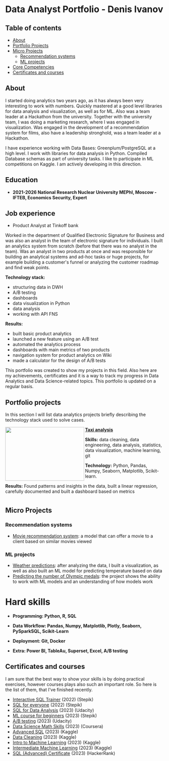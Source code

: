 # Data Analyst Portfolio - Denis Ivanov

## Table of contents
- [About](#about)
- [Portfolio Projects](#portfolio-projects)
- [Micro Projects](#micro-projects)
	+ [Recommendation systems](#recommendation-systems)
	+ [ML projects](#ml-projects)
- [Core Competencies](#core-competencies)
- [Certificates and courses](#certificates-and-courses)



## About
I started doing analytics two years ago, as it has always been very interesting to work with numbers. Quickly mastered at a good level libraries for data analysis and visualization, as well as for ML. Also was a team leader at a Hackathon from the university. Together with the university team, I was doing a marketing research, where I was engaged in visualization. Was engaged in the development of a recommendation system for films, also have a leadership stronghold, was a team leader at a Hackathon.


I have experience working with Data Bases: Greenplum/PostgreSQL at a high level. I work with libraries for data analysis in Python. Compiled Database schemas as part of university tasks. I like to participate in ML competitions on Kaggle. I am actively developing in this direction.


## Education
- **2021-2026 National Research Nuclear University MEPhI, Moscow - IFTEB, Economics Security, Expert**

## Job experience

* Product Analyst at Tinkoff bank

Worked in the department of Qualified Electronic Signature for Business and was also an analyst in the team of electronic signature for individuals. I built an analytics system from scratch (before that there was no analyst in the team). Was an analyst in two products at once and was responsible for building an analytical systems and ad-hoc tasks or huge projects, for example building a customer's funnel or analyzing the customer roadmap and find weak points.

**Technology stack:**
* structuring data in DWH
* A/B testing
* dashboards 
* data visualization in Python
* data analysis
* working with API FNS

**Results:**
* built basic product analytics
* launched a new feature using an A/B test
* automated the analytics process
* dashboards with main metrics of two products
* navigation system for product analytics on Wiki
* made a calculator for the design of A/B tests



This portfolio was created to show my projects in this field. Also here are my achievements, certificates and it is a way to track my progress in Data Analytics and Data Science-related topics. This portfolio is updated on a regular basis.



## Portfolio projects
In this section I will list data analytics projects briefly describing the technology stack used to solve cases.


<img align="left" width="250" height="170" src="https://static01.nyt.com/images/2019/06/13/nyregion/13nytaxi1-print/merlin_151173624_b903ed5f-943f-46aa-9da0-4111cfa8fafd-superJumbo.jpg?quality=75&auto=webp"> **[Taxi analysis](https://github.com/densivanov/data_analytics_projects/tree/main/taxi_analysis)**

**Skills:** data cleaning, data engineering, data analysis, statistics, data visualization, machine learning, git


**Technology:** Python, Pandas, Numpy, Seaborn, Matplotlib, Scikit-learn.


**Results:** Found patterns and insights in the data, built a linear regression, carefully documented and built a dashboard based on metrics




#


## Micro Projects

### Recommendation systems
* [Movie recommendation system](https://github.com/densivanov/data_analytics_projects/tree/main/movie_rec_project): a model that can offer a movie to a client based on similar movies viewed

### ML projects
* [Weather predictions](https://github.com/densivanov/data_analytics_projects/tree/main/weather_pred_project): after analyzing the data, I built a visualization, as well as also built an ML model for predicting temperature based on data
* [Predicting the number of Olympic medals](https://github.com/densivanov/data_analytics_projects/tree/main/olympic_pred_project): the project shows the ability to work with ML models and an understanding of how models work





# Hard skills

* **Programming: Python, R, SQL**


* **Data Workflow: Pandas, Numpy, Matplotlib, Plotly, Seaborn, PySparkSQL, Scikit-Learn**

* **Deployment: Git, Docker**

* **Extra: Power BI, TableAu, Superset, Excel, A/B testing**


















## Certificates and courses

I am sure that the best way to show your skills is by doing practical exercises, however courses plays also such an important role. So here is the list of them, that I've finished recently.

* [Interactive SQL Trainer](https://stepik.org/cert/1959546) (2022) (Stepik)
* [SQL for everyone](https://stepik.org/cert/1574139) (2022) (Stepik)
* [SQL for Data Analysis](https://disk.yandex.ru/i/AX2bJUKksYDbDg) (2023) (Udacity)
* [ML course for beginners](https://disk.yandex.ru/i/Sv_3XgOED6D1Ig) (2023) (Stepik)
* [A/B testing](https://learn.udacity.com/courses/ud257) (2023) (Udacity)
* [Data Science Math Skills](https://www.coursera.org/learn/datasciencemathskills?action=enroll&courseSlug=datasciencemathskills&showOnboardingModal=check#modules) (2023) (Coursera)
* [Advanced SQL](https://www.kaggle.com/learn/certification/denzik228/advanced-sql) (2023) (Kaggle)
* [Data Cleaning](https://www.kaggle.com/learn/certification/denzik228/data-cleaning) (2023) (Kaggle)
* [Intro to Machine Learning](https://www.kaggle.com/learn/intro-to-machine-learning) (2023) (Kaggle)
* [Intermediate Machine Learning](https://www.kaggle.com/learn/intermediate-machine-learning) (2023) (Kaggle)
* [SQL (Advanced) Certificate](https://www.hackerrank.com/certificates/5bdb9499cdc6) (2023) (HackerRank)




